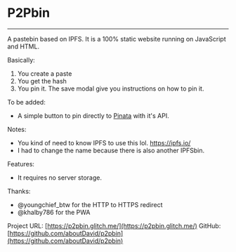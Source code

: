# P2Pbin
***
A pastebin based on IPFS. It is a 100% static website running on JavaScript and HTML.

Basically:
1. You create a paste
2. You get the hash
3. You pin it. The save modal give you instructions on how to pin it.

To be added: 
- A simple button to pin directly to [Pinata](https://pinata.cloud) with it's API.

Notes: 
- You kind of need to know IPFS to use this lol. https://ipfs.io/
- I had to change the name because there is also another IPFSbin.


Features:
- It requires no server storage.
 
Thanks:
- @youngchief_btw for the HTTP to HTTPS redirect
- @khalby786 for the PWA

Project URL: [https://p2pbin.glitch.me/](https://p2pbin.glitch.me/)
GitHub: [https://github.com/aboutDavid/p2pbin](https://github.com/aboutDavid/p2pbin)
